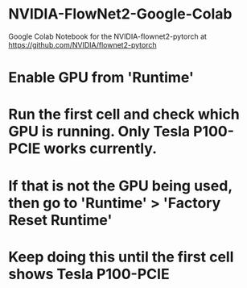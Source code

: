 # NVIDIA-FlowNet2-Google-Colab
Google Colab Notebook for the NVIDIA-flownet2-pytorch at https://github.com/NVIDIA/flownet2-pytorch

# Enable GPU from 'Runtime'
# Run the first cell and check which GPU is running. Only Tesla P100-PCIE works currently.
# If that is not the GPU being used, then go to 'Runtime' > 'Factory Reset Runtime'
# Keep doing this until the first cell shows Tesla P100-PCIE
